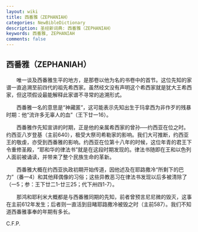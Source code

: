 ```yaml
---
layout: wiki
title: 西番雅（ZEPHANIAH）
categories: NewBibleDictionary
description: 圣经新词典: 西番雅（ZEPHANIAH）
keywords: 西番雅, ZEPHANIAH
comments: false
---
```


## 西番雅（ZEPHANIAH）

　　唯一谈及西番雅生平的地方，是那卷以他为名的书卷中的首节。这位先知的家谱一直追溯至前四代的祖先希西家。虽然经文没有声明这个希西家就是犹大王希西家，但这项假设最能解释此家谱不寻常的追溯形式。

　　西番雅一名的意思是“神藏匿”，这可能表示先知出生于玛拿西为非作歹的残暴时期：他“流许多无辜人的血”（王下廿一16）。

　　西番雅作先知宣讲的时期，正是他的亲属希西家的曾孙──约西亚在位之时。约西亚八岁登基（主前640），极受大祭司希勒家的影响。我们大可推断，约西亚王的敬虔，亦受到西番雅的影响。约西亚在位第十八年的时候，这位年青的君王下令重修圣殿，“耶和华的律法书”就是在这段时期发现的。律法书随即在王和以色列人面前被诵读，并带来了整个民族生命的革新。

　　西番雅大概在约西亚执政初期开始传道，因他述及在耶路撒冷“所剩下的巴力”（番一4）和其他拜偶像的习俗；这些异教恶习在律法书发现以后多被清除了（一5；参：王下廿二1-廿三25；代下卅四1-7）。

　　那鸿和耶利米大概都是与西番雅同期的先知，前者曾预言尼尼微的毁灭，这事在主前612年发生；后者则一直活到目睹耶路撒冷被毁之时（主前587）。我们不知道西番雅事奉的年期有多长。

C.F.P.








